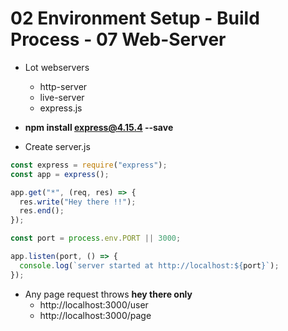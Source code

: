 # 02 Environment Setup - Build Process - 07 Web-Server

- Lot webservers
	- http-server
	- live-server
	- express.js

- **npm install express@4.15.4 --save**	
- Create server.js

```js
const express = require("express");
const app = express();

app.get("*", (req, res) => {
  res.write("Hey there !!");
  res.end();
});

const port = process.env.PORT || 3000;

app.listen(port, () => {
  console.log(`server started at http://localhost:${port}`);
});

```

- Any page request throws **hey there only**
	- http://localhost:3000/user
	- http://localhost:3000/page